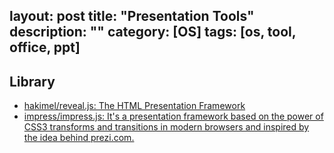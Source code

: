 layout: post
title: "Presentation Tools"
description: ""
category: [OS]
tags: [os, tool, office, ppt]
---

## Library

- [hakimel/reveal.js: The HTML Presentation Framework](https://github.com/hakimel/reveal.js#markup)
- [impress/impress.js: It's a presentation framework based on the power of CSS3 transforms and transitions in modern browsers and inspired by the idea behind prezi.com.](https://github.com/impress/impress.js)
